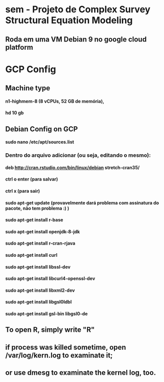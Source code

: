 # sem - Projeto de Complex Survey Structural Equation Modeling 
## Roda em uma VM Debian 9 no google cloud platform

# GCP Config 

## Machine type 
#### n1-highmem-8 (8 vCPUs, 52 GB de memória),
#### hd 10 gb
## Debian Config on GCP
#### sudo nano /etc/apt/sources.list
### Dentro do arquivo adicionar (ou seja, editando o mesmo):
#### deb http://cran.rstudio.com/bin/linux/debian stretch-cran35/
#### ctrl o enter (para salvar)
#### ctrl x (para sair)
#### sudo apt-get update (provavelmente dará problema com assinatura do pacote, não tem problema :) )
#### sudo apt-get install r-base
#### sudo apt-get install openjdk-8-jdk
#### sudo apt-get install r-cran-rjava
#### sudo apt-get install curl
#### sudo apt-get install libssl-dev
#### sudo apt-get install libcurl4-openssl-dev
#### sudo apt-get install libxml2-dev
#### sudo apt-get install libgsl0ldbl
#### sudo apt-get install gsl-bin libgsl0-de
## To open R, simply write "R"
## if process was killed sometime, open  /var/log/kern.log to examinate it;
## or use dmesg to examinate the kernel log, too.
